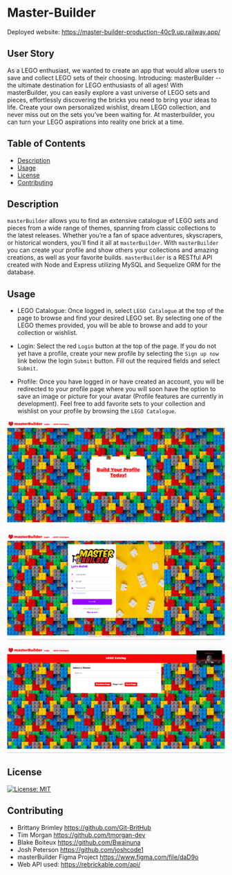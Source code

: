 # Master-Builder
Deployed website: https://master-builder-production-40c9.up.railway.app/

## User Story
As a LEGO enthusiast, we wanted to create an app that would allow users to save and collect LEGO sets of their choosing. Introducing: masterBuilder -- the ultimate destination for LEGO enthusiasts of all ages! With masterBuilder, you can easily explore a vast universe of LEGO sets and pieces, effortlessly discovering the bricks you need to bring your ideas to life. Create your own personalized wishlist, dream LEGO collection, and never miss out on the sets you’ve been waiting for. At masterbuilder, you can turn your LEGO aspirations into reality one brick at a time.

## Table of Contents
* [Description](#description)
* [Usage](#usage)
* [License](#license)
* [Contributing](#contributing)

## Description
`masterBuilder` allows you to find an extensive catalogue of LEGO sets and pieces from a wide range of themes, spanning from classic collections to the latest releases. Whether you’re a fan of space adventures, skyscrapers, or historical wonders, you’ll find it all at `masterBuilder`. With `masterBuilder` you can create your profile and show others your collections and amazing creations, as well as your favorite builds. `masterBuilder` is a RESTful API created with Node and Express utilizing MySQL and Sequelize ORM for the database.

## Usage
* LEGO Catalogue: Once logged in, select `LEGO Catalogue` at the top of the page to browse and find your desired LEGO set. By selecting one of the LEGO themes provided, you will be able to browse and add to your collection or wishlist. 

* Login: Select the red `Login` button at the top of the page. If you do not yet have a profile, create your new profile by selecting the `Sign up now` link below the login `Submit` button. Fill out the required fields and select `Submit`.

* Profile: Once you have logged in or have created an account, you will be redirected to your profile page where you will soon have the option to save an image or picture for your avatar (Profile features are currently in development). Feel free to add favorite sets to your collection and wishlist on your profile by browsing the `LEGO Catalogue`. 

![Alt text](./public/images/Lego%20homepage.PNG)

![Alt text](./public/images/Login%20page.PNG)

![Alt text](./public/images/Catalog%20page.PNG)

## License
[![License: MIT](https://img.shields.io/badge/License-MIT-aqua.svg)](https://opensource.org/licenses/MIT)

## Contributing
* Brittany Brimley https://github.com/Git-BritHub
* Tim Morgan https://github.com/tmorgan-dev
* Blake Boiteux https://github.com/Bwainuna
* Josh Peterson https://github.com/joshcode1
* masterBuilder Figma Project https://www.figma.com/file/daD9o
* Web API used: https://rebrickable.com/api/